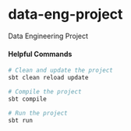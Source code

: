 # data-eng-project
Data Engineering Project

#### Helpful Commands
```bash
# Clean and update the project
sbt clean reload update

# Compile the project
sbt compile

# Run the project
sbt run
```
